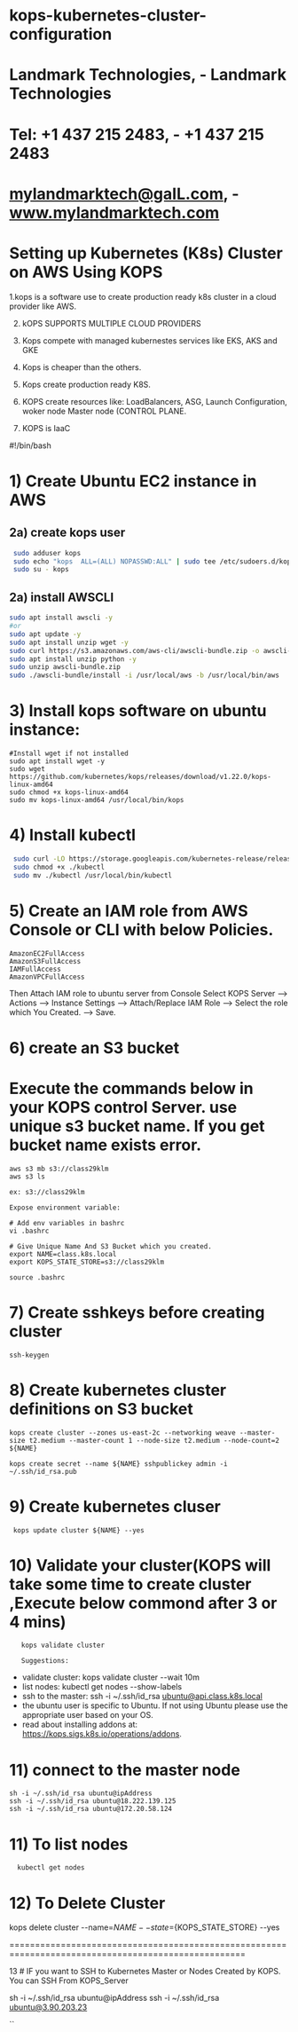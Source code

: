 # kops-kubernetes-cluster-configuration
# Landmark Technologies,  -    Landmark Technologies 
# Tel: +1 437 215 2483,   -     +1 437 215 2483 
# mylandmarktech@gaIL.com,  -    www.mylandmarktech.com 

# Setting up Kubernetes (K8s) Cluster on AWS Using KOPS

1.kops is a software use to create production ready k8s cluster in a cloud provider like AWS.

2. kOPS SUPPORTS MULTIPLE CLOUD PROVIDERS

3. Kops compete with managed kubernestes services like EKS, AKS and GKE

4. Kops is cheaper than the others.

5. Kops create production ready K8S.

6. KOPS create resources like: LoadBalancers, ASG, Launch Configuration, woker node Master node (CONTROL PLANE.

7. KOPS is IaaC

#!/bin/bash
# 1) Create Ubuntu EC2 instance in AWS

## 2a) create kops user
``` sh
 sudo adduser kops
 sudo echo "kops  ALL=(ALL) NOPASSWD:ALL" | sudo tee /etc/sudoers.d/kops
 sudo su - kops
 ```
 ##  2a) install AWSCLI
  ```sh
 sudo apt install awscli -y 
 #or
 sudo apt update -y
 sudo apt install unzip wget -y
 sudo curl https://s3.amazonaws.com/aws-cli/awscli-bundle.zip -o awscli-bundle.zip
 sudo apt install unzip python -y
 sudo unzip awscli-bundle.zip
 sudo ./awscli-bundle/install -i /usr/local/aws -b /usr/local/bin/aws
 ```
# 3) Install kops software on ubuntu instance:

 	#Install wget if not installed
 	sudo apt install wget -y
 	sudo wget https://github.com/kubernetes/kops/releases/download/v1.22.0/kops-linux-amd64
 	sudo chmod +x kops-linux-amd64
 	sudo mv kops-linux-amd64 /usr/local/bin/kops
 
# 4) Install kubectl
```sh
 sudo curl -LO https://storage.googleapis.com/kubernetes-release/release/$(curl -s https://storage.googleapis.com/kubernetes-release/release/stable.txt)/bin/linux/amd64/kubectl
 sudo chmod +x ./kubectl
 sudo mv ./kubectl /usr/local/bin/kubectl
```
# 5) Create an IAM role from AWS Console or CLI with below Policies.

	AmazonEC2FullAccess 
	AmazonS3FullAccess
	IAMFullAccess 
	AmazonVPCFullAccess


Then Attach IAM role to ubuntu server from Console Select KOPS Server --> Actions --> Instance Settings --> Attach/Replace IAM Role --> Select the role which
You Created. --> Save.



# 6) create an S3 bucket
# Execute the commands below in your KOPS control Server. use unique s3 bucket name. If you get bucket name exists error.

	aws s3 mb s3://class29klm
	aws s3 ls
	
    ex: s3://class29klm
     
	Expose environment variable:

    # Add env variables in bashrc
    vi .bashrc
	
	# Give Unique Name And S3 Bucket which you created.
	export NAME=class.k8s.local
	export KOPS_STATE_STORE=s3://class29klm
 
    source .bashrc
	
# 7) Create sshkeys before creating cluster

    ssh-keygen
 

# 8) Create kubernetes cluster definitions on S3 bucket

	kops create cluster --zones us-east-2c --networking weave --master-size t2.medium --master-count 1 --node-size t2.medium --node-count=2 ${NAME}
	
	kops create secret --name ${NAME} sshpublickey admin -i ~/.ssh/id_rsa.pub

# 9) Create kubernetes cluser

	 kops update cluster ${NAME} --yes

# 10) Validate your cluster(KOPS will take some time to create cluster ,Execute below commond after 3 or 4 mins)

	   kops validate cluster
	   
	   Suggestions:
 * validate cluster: kops validate cluster --wait 10m
 * list nodes: kubectl get nodes --show-labels
 * ssh to the master: ssh -i ~/.ssh/id_rsa ubuntu@api.class.k8s.local
 * the ubuntu user is specific to Ubuntu. If not using Ubuntu please use the appropriate user based on your OS.
 * read about installing addons at: https://kops.sigs.k8s.io/operations/addons.


# 11) connect to the master node
    sh -i ~/.ssh/id_rsa ubuntu@ipAddress
    ssh -i ~/.ssh/id_rsa ubuntu@18.222.139.125
    ssh -i ~/.ssh/id_rsa ubuntu@172.20.58.124
# 11) To list nodes

	  kubectl get nodes 
 
# 12) To Delete Cluster

   kops delete cluster --name=${NAME} --state=${KOPS_STATE_STORE} --yes  
   
====================================================================================================


13 # IF you want to SSH to Kubernetes Master or Nodes Created by KOPS. You can SSH From KOPS_Server

sh -i ~/.ssh/id_rsa ubuntu@ipAddress
ssh -i ~/.ssh/id_rsa ubuntu@3.90.203.23
  
``
